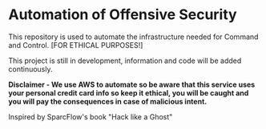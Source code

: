 # Automation of Offensive Security

 This repository is used to automate the infrastructure needed for Command and Control. [FOR ETHICAL PURPOSES!]

 This project is still in development, information and code will be added continuously.

 **Disclaimer - We use AWS to automate so be aware that this service uses your personal credit card info so keep it ethical, you will be caught and you will pay the consequences in case of malicious intent.**
 
 Inspired by SparcFlow's book "Hack like a Ghost"
